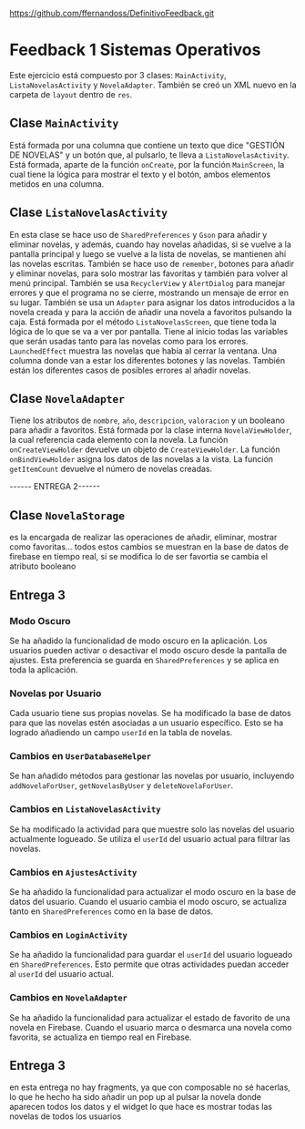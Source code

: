 https://github.com/ffernandoss/DefinitivoFeedback.git

# Feedback 1 Sistemas Operativos

Este ejercicio está compuesto por 3 clases: `MainActivity`, `ListaNovelasActivity` y `NovelaAdapter`. También se creó un XML nuevo en la carpeta de `layout` dentro de `res`.

## Clase `MainActivity`

Está formada por una columna que contiene un texto que dice "GESTIÓN DE NOVELAS" y un botón que, al pulsarlo, te lleva a `ListaNovelasActivity`. Está formada, aparte de la función `onCreate`, por la función `MainScreen`, la cual tiene la lógica para mostrar el texto y el botón, ambos elementos metidos en una columna.

## Clase `ListaNovelasActivity`

En esta clase se hace uso de `SharedPreferences` y `Gson` para añadir y eliminar novelas, y además, cuando hay novelas añadidas, si se vuelve a la pantalla principal y luego se vuelve a la lista de novelas, se mantienen ahí las novelas escritas. También se hace uso de `remember`, botones para añadir y eliminar novelas, para solo mostrar las favoritas y también para volver al menú principal. También se usa `RecyclerView` y `AlertDialog` para manejar errores y que el programa no se cierre, mostrando un mensaje de error en su lugar. También se usa un `Adapter` para asignar los datos introducidos a la novela creada y para la acción de añadir una novela a favoritos pulsando la caja. Está formada por el método `ListaNovelasScreen`, que tiene toda la lógica de lo que se va a ver por pantalla. Tiene al inicio todas las variables que serán usadas tanto para las novelas como para los errores. `LaunchedEffect` muestra las novelas que había al cerrar la ventana. Una columna donde van a estar los diferentes botones y las novelas. También están los diferentes casos de posibles errores al añadir novelas.

## Clase `NovelaAdapter`

Tiene los atributos de `nombre`, `año`, `descripcion`, `valoracion` y un booleano para añadir a favoritos. Está formada por la clase interna `NovelaViewHolder`, la cual referencia cada elemento con la novela. La función `onCreateViewHolder` devuelve un objeto de `CreateViewHolder`. La función `onBindViewHolder` asigna los datos de las novelas a la vista. La función `getItemCount` devuelve el número de novelas creadas.

------ ENTREGA 2------
## Clase `NovelaStorage`

es la encargada de realizar las operaciones de añadir, eliminar, mostrar como favoritas... todos estos cambios se muestran en la base de datos de firebase en tiempo real, si se modifica lo de ser favortia se cambia el atributo booleano



## Entrega 3

### Modo Oscuro

Se ha añadido la funcionalidad de modo oscuro en la aplicación. Los usuarios pueden activar o desactivar el modo oscuro desde la pantalla de ajustes. Esta preferencia se guarda en `SharedPreferences` y se aplica en toda la aplicación.

### Novelas por Usuario

Cada usuario tiene sus propias novelas. Se ha modificado la base de datos para que las novelas estén asociadas a un usuario específico. Esto se ha logrado añadiendo un campo `userId` en la tabla de novelas.

### Cambios en `UserDatabaseHelper`

Se han añadido métodos para gestionar las novelas por usuario, incluyendo `addNovelaForUser`, `getNovelasByUser` y `deleteNovelaForUser`.

### Cambios en `ListaNovelasActivity`

Se ha modificado la actividad para que muestre solo las novelas del usuario actualmente logueado. Se utiliza el `userId` del usuario actual para filtrar las novelas.

### Cambios en `AjustesActivity`

Se ha añadido la funcionalidad para actualizar el modo oscuro en la base de datos del usuario. Cuando el usuario cambia el modo oscuro, se actualiza tanto en `SharedPreferences` como en la base de datos.

### Cambios en `LoginActivity`

Se ha añadido la funcionalidad para guardar el `userId` del usuario logueado en `SharedPreferences`. Esto permite que otras actividades puedan acceder al `userId` del usuario actual.

### Cambios en `NovelaAdapter`

Se ha añadido la funcionalidad para actualizar el estado de favorito de una novela en Firebase. Cuando el usuario marca o desmarca una novela como favorita, se actualiza en tiempo real en Firebase.



## Entrega 3

en esta entrega no hay fragments, ya que con composable no sé hacerlas, lo que he hecho ha sido añadir un pop up al pulsar la novela donde aparecen todos los datos
y el widget lo que hace es mostrar todas las novelas de todos los usuarios
